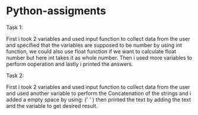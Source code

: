 # Python-assigments
Task 1:

First i took 2 variables and used input function to collect data from the user and specified that the variables are supposed to be number by using int function, we could also use float function if we want to calculate float number but here int takes it as whole number. Then i used more variables to perform ooperation and lastly i printed the answers.

Task 2: 

First i took 2 variables and used input function to collect data from the user and used another variable to perform the Concatenation of the strings and i added a empty space by using: (' ' )
then printed the text by adding the text and the variable to get desired result.
